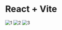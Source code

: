 # React + Vite

![1](https://github.com/user-attachments/assets/84cdbf1d-cdb4-4680-aae2-6b02fa3ffae2)
![2](https://github.com/user-attachments/assets/95ec2710-83b4-489a-bed5-429ded7199c2)
![3](https://github.com/user-attachments/assets/73fff897-e8c8-4ecf-9e2e-1367e6fd28da)

